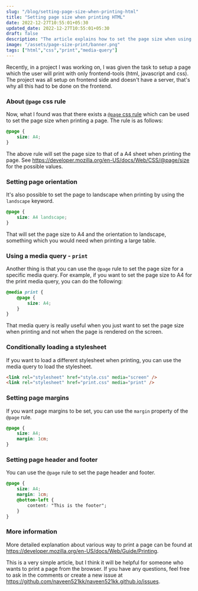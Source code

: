 ```yaml
---
slug: "/blog/setting-page-size-when-printing-html"
title: "Setting page size when printing HTML"
date: 2022-12-27T10:55:01+05:30
updated_date: 2022-12-27T10:55:01+05:30
draft: false
description: "The article explains how to set the page size when using the print from html page feature in browser."
image: "/assets/page-size-print/banner.png"
tags: ["html","css","print","media-query"]
---
```


Recently, in a project I was working on, I was given the task to setup a page which the user
will print with only frontend-tools (html, javascript and css). The project was all setup on
frontend side and doesn't have a server, that's why all this had to be done on the frontend.

### About `@page` css rule

Now, what I found was that there exists a [`@page` css rule](https://developer.mozilla.org/en-US/docs/Web/CSS/@page) which can be used to set the page size
when printing a page. The rule is as follows:

```css
@page {
    size: A4;
}
```

The above rule will set the page size to that of a A4 sheet when printing the page. See https://developer.mozilla.org/en-US/docs/Web/CSS/@page/size
for the possible values.

### Setting page orientation

It's also possible to set the page to landscape when printing by using the `landscape` keyword.

```css
@page {
    size: A4 landscape;
}
```

That will set the page size to A4 and the orientation to landscape, something which you would need when printing a large table.

### Using a media query - `print`

Another thing is that you can use the `@page` rule to set the page size for a specific media query. For example, if you want to set the page size to A4 for the print media query, you can do the following:

```css
@media print {
    @page {
        size: A4;
    }
}
```

That media query is really useful when you just want to set the page size when printing and not when the page is rendered on the screen.

### Conditionally loading a stylesheet

If you want to load a different stylesheet when printing, you can use the media query to load the stylesheet.

```html
<link rel="stylesheet" href="style.css" media="screen" />
<link rel="stylesheet" href="print.css" media="print" />
```

### Setting page margins

If you want page margins to be set, you can use the `margin` property of the `@page` rule.

```css
@page {
    size: A4;
    margin: 1cm;
}
```

### Setting page header and footer

You can use the `@page` rule to set the page header and footer.

```css
@page {
    size: A4;
    margin: 1cm;
    @bottom-left {
        content: "This is the footer";
    }
}
```

### More information

More detailed explanation about various way to print a page can be found at https://developer.mozilla.org/en-US/docs/Web/Guide/Printing.

This is a very simple article, but I think it will be helpful for someone who wants to print a page from the browser. If you have any questions, feel free to ask in the comments or create a new issue at https://github.com/naveen521kk/naveen521kk.github.io/issues.
